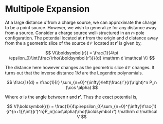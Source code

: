 #  Multipole Expansion

At a large distance $d$ from a charge source, we can approximate the charge to be a point source. However, we wish to generalize for any distance away from a source. Consider a charge source well-structured in an $n$-pole configuration. The potential located at $\boldsymbol r$ from the origin and $d$ distance away from the a geometric slice of the source $\mathrm d \mathcal V$ located at $\boldsymbol r'$ is given by,

$$
V(\boldsymbol{r}) = \frac{1}{4\pi \epsilon_0}\int{\frac{\rho(\boldsymbol{r'})}{d} \mathrm d \mathcal V}
$$

The distance here however changes as the geometric slice $\mathrm d \mathcal V$ changes. It turns out that the inverse distance $1/d$ are the Legendre polynomials.

$$
\frac{1}{d} = \frac{1}{r} \sum_{n=0}^{\infty}\left(\frac{r'}{r}\right)^n P_n (\cos \alpha)
$$

Where $\alpha$ is the angle between $\boldsymbol{r}$ and $\boldsymbol{r'}$. Thus the exact potential is,

$$
V(\boldsymbol{r}) = \frac{1}{4\pi\epsilon_0}\sum_{n=0}^{\infty}\frac{1}{r^{n+1}}\int{(r')^n}P_n(\cos\alpha)\rho(\boldsymbol r') \mathrm d \mathcal V
$$